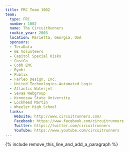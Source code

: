 ```yaml
---
title: FRC Team 1002
team:
  type: FRC
  number: 1002
  name: The CircuitRunners
  rookie_year: 2003
  location: Marietta, Georgia, USA
  sponsors:
  - TeraData
  - GE Volunteers
  - Capitol Special Risks
  - CostCo
  - Cobb EMC
  - Ryobi
  - Publix
  - Farleo Design, Inc.
  - United Technologies-Automated Logic
  - Atlantis Waterjet
  - Sevaa Webgroup
  - Kennesaw State University
  - Lockheed Martin
  - Wheeler High School
  links:
    Website: http://www.circuitrunners.com/
    Facebook: https://www.facebook.com/circuitrunners
    Twitter: https://twitter.com/circuitrunners
    YouTube: https://www.youtube.com/circuitrunners
---
```


{% include remove_this_line_and_add_a_paragraph %}